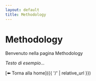 ```yaml
---
layout: default
title: Methodology
---
```


# Methodology

Benvenuto nella pagina Methodology

_Testo di esempio…_

[⬅️ Torna alla home]({{ '/' | relative_url }})

